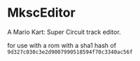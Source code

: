# MkscEditor
A Mario Kart: Super Circuit track editor.

for use with a rom with a sha1 hash of `9d327c030c3e2d9007990518594f70c3340ac56f`
